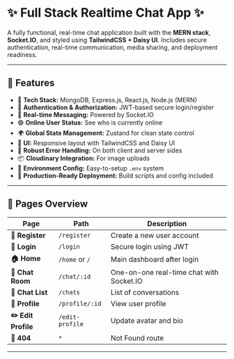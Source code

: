 # ✨ Full Stack Realtime Chat App ✨

A fully functional, real-time chat application built with the **MERN stack**, **Socket.IO**, and styled using **TailwindCSS + Daisy UI**. Includes secure authentication, real-time communication, media sharing, and deployment readiness.

---

## 🚀 Features

- 🌟 **Tech Stack:** MongoDB, Express.js, React.js, Node.js (MERN)
- 🔐 **Authentication & Authorization:** JWT-based secure login/register
- 👾 **Real-time Messaging:** Powered by Socket.IO
- 🟢 **Online User Status:** See who is currently online
- 🌍 **Global State Management:** Zustand for clean state control
- 🌈 **UI:** Responsive layout with TailwindCSS and Daisy UI
- 🐞 **Robust Error Handling:** On both client and server sides
- 📦 **Cloudinary Integration:** For image uploads
- 📄 **Environment Config:** Easy-to-setup `.env` system
- 🚀 **Production-Ready Deployment:** Build scripts and config included

---

## 🧭 Pages Overview

| Page               | Path            | Description |
|--------------------|-----------------|-------------|
| **🔐 Register**    | `/register`     | Create a new user account |
| **🔐 Login**       | `/login`        | Secure login using JWT |
| **🏠 Home**        | `/home` or `/`  | Main dashboard after login |
| **💬 Chat Room**   | `/chat/:id`     | One-on-one real-time chat with Socket.IO |
| **👥 Chat List**   | `/chats`        | List of conversations |
| **👤 Profile**     | `/profile/:id`  | View user profile |
| **✏️ Edit Profile**| `/edit-profile` | Update avatar and bio |
| **🚫 404**         | `*`             | Not Found route |

---



